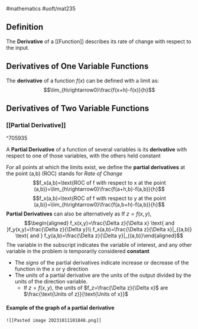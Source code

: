 #mathematics #uoft/mat235 
## Definition
The **Derivative** of a [[Function]] describes its rate of change with respect to the input.

## Derivatives of One Variable Functions
The **derivative** of a function $f(x)$ can be defined with a limit as: $$\lim_{h\rightarrow0}\frac{f(x+h)-f(x)}{h}$$
## Derivatives of Two Variable Functions

### [[Partial Derivative]]
^705935

A **Partial Derivative** of a function of several variables is its **derivative** with respect to one of those variables, with the others held constant

For all points at which the limits exist, we define the **partial derivatives** at the point (a,b) (ROC) stands for *Rate of Change* $$f_x(a,b)=\text{ROC of f with respect to x at the point (a,b)}=\lim_{h\rightarrow0}\frac{f(a+h,b)-f(a,b)}{h}$$$$f_x(a,b)=\text{ROC of f with respect to y at the point (a,b)}=\lim_{h\rightarrow0}\frac{f(a,b+h)-f(a,b)}{h}$$
**Partial Derivatives** can also be alternatively as
If $z=f(x,y)$,$$\begin{aligned} f_x(x,y)=\frac{\Delta z}{\Delta x} \text{ and }f_y(x,y)=\frac{\Delta z}{\Delta y}\\ f_x(a,b)=\frac{\Delta z}{\Delta x}|_{(a,b)} \text{ and } f_y(a,b)=\frac{\Delta z}{\Delta y}|_{(a,b)}\end{aligned}$$The variable in the subscript indicates the variable of interest, and any other variable in the problem is temporarily considered **constant**

- The *signs* of the partial derivatives indicate increase or decrease of the function in the x or y direction
- The *units* of a partial derivative are the units of the output divided by the units of the direction variable. 
	- If $z=f(x,y)$, the units of $f_z=\frac{\Delta z}{\Delta x}$ are $\frac{\text{Units of z}}{\text{Units of x}}$ 
#### Example of the graph of a partial derivative
	![[Pasted image 20231011101848.png]]